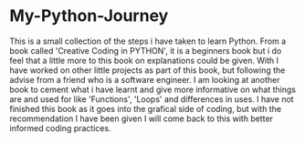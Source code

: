 # My-Python-Journey

This is a small collection of the steps i have taken to learn Python. 
From a book called 'Creative Coding in PYTHON', it is a beginners book but i do feel that a little more to this book on explanations could be given. 
With I have worked on other little projects as part of this book, but following the advise from a friend who is a software engineer. I am looking at another book to cement what i have learnt and give more informative on what things are and used for like 'Functions', 'Loops' and differences in uses.
I have not finished this book as it goes into the grafical side of coding, but with the recommendation I have been given I will come back to this with better informed coding practices.
